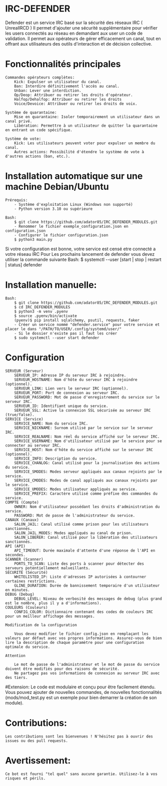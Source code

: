 # IRC-DEFENDER
Defender est un service IRC basé sur la sécurité des réseaux IRC ( UnrealIRCD )
Il permet d'ajouter une sécurité supplémentaire pour vérifier les users connectés au réseau
en demandant aux user un code de validation.
Il permet aux opérateurs de gérer efficacement un canal, tout en offrant aux utilisateurs des outils d'interaction et de décision collective.

# Fonctionnalités principales
    Commandes opérateurs complètes:
        Kick: Expulser un utilisateur du canal.
        Ban: Interdire définitivement l'accès au canal.
        Unban: Lever une interdiction.
        Op/Deop: Attribuer ou retirer les droits d'opérateur.
        Halfop/Dehalfop: Attribuer ou retirer les droits
        Voice/Devoice: Attribuer ou retirer les droits de voix.

    Système de quarantaine:
        Mise en quarantaine: Isoler temporairement un utilisateur dans un canal privé.
        Libération: Permettre à un utilisateur de quitter la quarantaine en entrant un code spécifique.

    Système de vote:
        Kick: Les utilisateurs peuvent voter pour expulser un membre du canal.
        Autres actions: Possibilité d'étendre le système de vote à d'autres actions (ban, etc.).

# Installation automatique sur une machine Debian/Ubuntu

    Prérequis:
        - Système d'exploitation Linux (Windows non supporté)
        - Python version 3.10 ou supérieure

    Bash:
        $ git clone https://github.com/adator85/IRC_DEFENDER_MODULES.git
        - Renommer le fichier exemple_configuration.json en configuration.json
        - Configurer le fichier configuration.json
        $ python3 main.py

Si votre configuration est bonne, votre service est censé etre connecté a votre réseau IRC
Pour Les prochains lancement de defender vous devez utiliser la commande suivante
    Bash:
        $ systemctl --user [start | stop | restart | status] defender

# Installation manuelle:
    Bash:
        $ git clone https://github.com/adator85/IRC_DEFENDER_MODULES.git
        $ cd IRC_DEFENDER_MODULES
        $ python3 -m venv .pyenv
        $ source .pyenv/bin/activate
        (pyenv)$ pip install sqlalchemy, psutil, requests, faker
        - Créer un service nommé "defender.service" pour votre service et placer le dans "/PATH/TO/USER/.config/systemd/user/"
        - Si le dossier n'existe pas il faut les créer
        $ sudo systemctl --user start defender

# Configuration

    SERVEUR (Serveur)
        SERVEUR_IP: Adresse IP du serveur IRC à rejoindre.
        SERVEUR_HOSTNAME: Nom d'hôte du serveur IRC à rejoindre (optionnel).
        SERVEUR_LINK: Lien vers le serveur IRC (optionnel).
        SERVEUR_PORT: Port de connexion au serveur IRC.
        SERVEUR_PASSWORD: Mot de passe d'enregistrement du service sur le serveur IRC.
        SERVEUR_ID: Identifiant unique du service.
        SERVEUR_SSL: Active la connexion SSL sécurisée au serveur IRC (true/false).
    SERVICE (Service)
        SERVICE_NAME: Nom du service IRC.
        SERVICE_NICKNAME: Surnom utilisé par le service sur le serveur IRC.
        SERVICE_REALNAME: Nom réel du service affiché sur le serveur IRC.
        SERVICE_USERNAME: Nom d'utilisateur utilisé par le service pour se connecter au serveur IRC.
        SERVICE_HOST: Nom d'hôte du service affiché sur le serveur IRC (optionnel).
        SERVICE_INFO: Description du service.
        SERVICE_CHANLOG: Canal utilisé pour la journalisation des actions du service.
        SERVICE_SMODES: Modes serveur appliqués aux canaux rejoints par le service.
        SERVICE_CMODES: Modes de canal appliqués aux canaux rejoints par le service.
        SERVICE_UMODES: Modes utilisateur appliqués au service.
        SERVICE_PREFIX: Caractère utilisé comme préfixe des commandes du service.
    COMPTE (Compte)
        OWNER: Nom d'utilisateur possédant les droits d'administration du service.
        PASSWORD: Mot de passe de l'administrateur du service.
    CANAUX (Canaux)
        SALON_JAIL: Canal utilisé comme prison pour les utilisateurs sanctionnés.
        SALON_JAIL_MODES: Modes appliqués au canal de prison.
        SALON_LIBERER: Canal utilisé pour la libération des utilisateurs sanctionnés.
    API (API)
        API_TIMEOUT: Durée maximale d'attente d'une réponse de l'API en secondes.
    SCANNER (Scanner)
        PORTS_TO_SCAN: Liste des ports à scanner pour détecter des serveurs potentiellement malveillants.
    SÉCURITÉ (Sécurité)
        WHITELISTED_IP: Liste d'adresses IP autorisées à contourner certaines restrictions.
        GLINE_DURATION: Durée de bannissement temporaire d'un utilisateur en minutes.
    DEBUG (Debug)
        DEBUG_LEVEL: Niveau de verbosité des messages de debug (plus grand est le nombre, plus il y a d'informations).
    COULEURS (Couleurs)
        CONFIG_COLOR: Dictionnaire contenant des codes de couleurs IRC pour un meilleur affichage des messages.

    Modification de la configuration

        Vous devez modifier le fichier config.json en remplaçant les valeurs par défaut avec vos propres informations. Assurez-vous de bien lire la description de chaque paramètre pour une configuration optimale du service.

    Attention

        Le mot de passe de l'administrateur et le mot de passe du service doivent être modifiés pour des raisons de sécurité.
        Ne partagez pas vos informations de connexion au serveur IRC avec des tiers.

#Extension:
    Le code est modulaire et conçu pour être facilement étendu. Vous pouvez ajouter de nouvelles commandes, de nouvelles fonctionnalités (mods/mod_test.py  est un exemple pour bien demarrer la création de son module).

# Contributions:
    Les contributions sont les bienvenues ! N'hésitez pas à ouvrir des issues ou des pull requests.

# Avertissement:
    Ce bot est fourni "tel quel" sans aucune garantie. Utilisez-le à vos risques et périls.